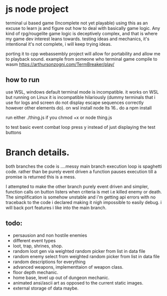 # js node project
terminal ui based game (Incomplete not yet playable)
using this as an excuse to learn js and figure out how to deal with basically game logic.
Any kind of rpg/rougelite game logic is deceptively complex, and that is where my game dev interest leans towards.
testing ideas and mechanics, it's intentional it's not complete, i will keep trying ideas.

porting it to cpp webassembly project will allow for portability and allow me to playback sound.
example from someone who terminal game compile to wasm https://arthursonzogni.com/TermBreaker/play/


## how to run
use WSL, windows default terminal mode is incompatible.
it works on WSL but running on Linux it is incompatible hilariously (dummy terminals that i use for logs and screen do not display escape sequences correctly however other elements do).
on wsl install node lts 16.**.**
do a npm install

run either ./thing.js if you chmod +x
or node thing.js

to test basic event combat loop press y instead of just displaying the test buttons

# Branch details.
both branches the code is ....messy
main branch execution loop is spaghetti code.
rather than be purely event driven a function pauses execution till a promise is returned
this is a mess.

I attempted to make the other branch purely event driven and simpler, function calls on button listers when criteria is met i.e killed enemy or death.
The simplification is somehow unstable and i'm getting api errors with no traceback to the code i declared making it nigh impossible to easily debug.
i will back port features i like into the main branch.

## todo:
* persausion and non hostile enemies
* different event types
* loot, trap, shrines, shop.
* random loot gen via weighted random picker from list in data file
* random enemy select from weighted random picker from list in data file
* random descriptions for everything
* advanced weapons, implementtaion of weapon class.
* floor depth mechanic.
* home base, level up out of dungeon mechanic.
* animated ansi/ascii art as opposed to the current static images.
* external storage of data maybe.

